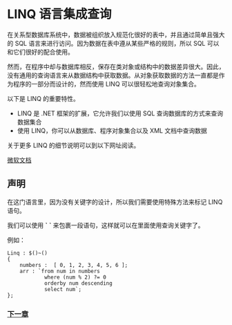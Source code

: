 # LINQ 语言集成查询
在关系型数据库系统中，数据被组织放入规范化很好的表中，并且通过简单且强大的 SQL 语言来进行访问。因为数据在表中遵从某些严格的规则，所以 SQL 可以和它们很好的配合使用。

然而，在程序中却与数据库相反，保存在类对象或结构中的数据差异很大。因此，没有通用的查询语言来从数据结构中获取数据。从对象获取数据的方法一直都是作为程序的一部分而设计的，然而使用 LINQ 可以很轻松地查询对象集合。

以下是 LINQ 的重要特性。

- LINQ 是 .NET 框架的扩展，它允许我们以使用 SQL 查询数据库的方式来查询数据集合
- 使用 LINQ，你可以从数据库、程序对象集合以及 XML 文档中查询数据

关于更多 LINQ 的细节说明可以到以下网址阅读。

[微软文档](https://docs.microsoft.com/zh-cn/dotnet/csharp/programming-guide/concepts/linq/getting-started-with-linq)

## 声明
在这门语言里，因为没有关键字的设计，所以我们需要使用特殊方法来标记 LINQ 语句。

我们可以使用 **\`** **\`** 来包裹一段语句，这样就可以在里面使用查询关键字了。

例如：
```
Linq : $()~()
{
    numbers :  [ 0, 1, 2, 3, 4, 5, 6 ];
    arr : `from num in numbers
            where (num % 2) ?= 0
            orderby num descending
            select num`;
};
```

### [下一章](命名空间.md)

